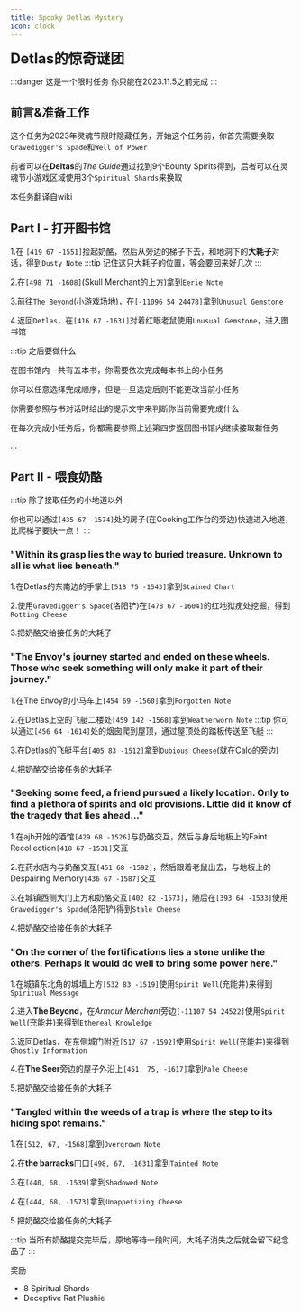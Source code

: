 ```yaml
---
title: Spooky Detlas Mystery
icon: clock
---
```


<span style="font-size: 25px;">**Detlas的惊奇谜团**</span>

:::danger 这是一个限时任务
你只能在2023.11.5之前完成
:::

## 前言&准备工作

这个任务为2023年灵魂节限时隐藏任务，开始这个任务前，你首先需要换取`Gravedigger's Spade`和`Well of Power`

前者可以在**Deltas**的*The Guide*通过找到9个Bounty Spirits得到，后者可以在灵魂节小游戏区域使用3个`Spiritual Shards`来换取

本任务翻译自wiki

## Part I - 打开图书馆

1.在 `[419 67 -1551]`捡起奶酪，然后从旁边的梯子下去，和地洞下的**大耗子**对话，得到`Dusty Note`
:::tip
记住这只大耗子的位置，等会要回来好几次
:::


2.在`[498 71 -1608]`(Skull Merchant的上方)拿到`Eerie Note`

3.前往`The Beyond`(小游戏场地)，在`[-11096 54 24478]`拿到`Unusual Gemstone`

4.返回`Detlas`，在`[416 67 -1631]`对着红眼老鼠使用`Unusual Gemstone`，进入图书馆

:::tip 之后要做什么

在图书馆内一共有五本书，你需要依次完成每本书上的小任务

你可以任意选择完成顺序，但是一旦选定后则不能更改当前小任务

你需要参照与书对话时给出的提示文字来判断你当前需要完成什么

在每次完成小任务后，你都需要参照上述第四步返回图书馆内继续接取新任务

:::

## Part II - 喂食奶酪
:::tip
除了接取任务的小地道以外

你也可以通过`[435 67 -1574]`处的房子(在Cooking工作台的旁边)快速进入地道，比爬梯子要快一点！
:::
### "Within its grasp lies the way to buried treasure. Unknown to all is what lies beneath."

1.在Detlas的东南边的手掌上`[518 75 -1543]`拿到`Stained Chart` 

2.使用`Gravedigger's Spade`(洛阳铲)在`[478 67 -1604]`的红地狱疣处挖掘，得到`Rotting Cheese`

3.把奶酪交给接任务的大耗子

### "The Envoy's journey started and ended on these wheels. Those who seek something will only make it part of their journey."

1.在The Envoy的小马车上`[454 69 -1560]`拿到`Forgotten Note`

2.在Detlas上空的飞艇二楼处`[459 142 -1568]`拿到`Weatherworn Note`
:::tip
你可以通过`[456 64 -1614]`处的烟囱爬到屋顶，通过屋顶处的踏板传送至飞艇
:::

3.在Detlas的飞艇平台`[405 83 -1512]`拿到`Dubious Cheese`(就在Calo的旁边)

4.把奶酪交给接任务的大耗子

### "Seeking some feed, a friend pursued a likely location. Only to find a plethora of spirits and old provisions. Little did it know of the tragedy that lies ahead..."

1.在ajb开始的酒馆`[429 68 -1526]`与奶酪交互，然后与身后地板上的Faint Recollection`[418 67 -1531]`交互

2.在药水店内与奶酪交互`[451 68 -1592]`，然后跟着老鼠出去，与地板上的Despairing Memory`[436 67 -1587]`交互

3.在城镇西侧大门上方和奶酪交互`[402 82 -1573]`，随后在`[393 64 -1533]`使用`Gravedigger's Spade`(洛阳铲)得到`Stale Cheese`

4.把奶酪交给接任务的大耗子

### "On the corner of the fortifications lies a stone unlike the others. Perhaps it would do well to bring some power here."

1.在城镇东北角的城墙上方`[532 83 -1519]`使用`Spirit Well`(充能井)来得到`Spiritual Message`

2.进入**The Beyond**，在*Armour Merchant*旁边`[-11107 54 24522]`使用`Spirit Well`(充能井)来得到`Ethereal Knowledge`

3.返回Detlas，在东侧城门附近`[517 67 -1592]`使用`Spirit Well`(充能井)来得到`Ghostly Information`

4.在**The Seer**旁边的屋子外沿上`[451, 75, -1617]`拿到`Pale Cheese`

5.把奶酪交给接任务的大耗子

### "Tangled within the weeds of a trap is where the step to its hiding spot remains."

1.在`[512, 67, -1568]`拿到`Overgrown Note`

2.在**the barracks**门口`[498, 67, -1631]`拿到`Tainted Note`

3.在`[440, 68, -1539]`拿到`Shadowed Note`

4.在`[444, 68, -1573]`拿到`Unappetizing Cheese`

5.把奶酪交给接任务的大耗子

:::tip
当所有奶酪提交完毕后，原地等待一段时间，大耗子消失之后就会留下纪念品了
:::

奖励
+ 8 Spiritual Shards
+ Deceptive Rat Plushie



